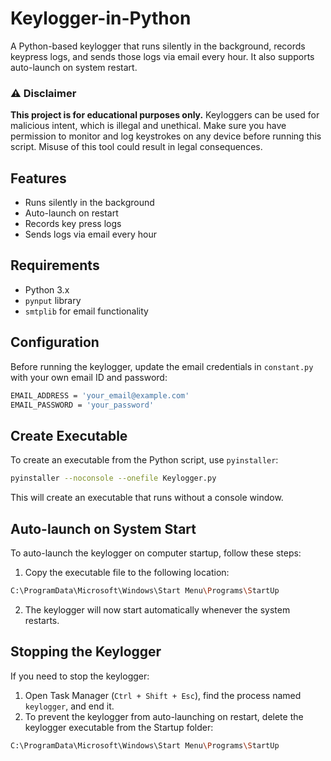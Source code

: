 # Keylogger-in-Python

A Python-based keylogger that runs silently in the background, records keypress logs, and sends those logs via email every hour. It also supports auto-launch on system restart.


### ⚠️ Disclaimer

**This project is for educational purposes only.** Keyloggers can be used for malicious intent, which is illegal and unethical. Make sure you have permission to monitor and log keystrokes on any device before running this script. Misuse of this tool could result in legal consequences.

## Features
- Runs silently in the background
- Auto-launch on restart
- Records key press logs
- Sends logs via email every hour

## Requirements
- Python 3.x
- `pynput` library
- `smtplib` for email functionality


## Configuration
Before running the keylogger, update the email credentials in `constant.py` with your own email ID and password:
```bash
EMAIL_ADDRESS = 'your_email@example.com'
EMAIL_PASSWORD = 'your_password'
```

## Create Executable
To create an executable from the Python script, use `pyinstaller`:
```bash
pyinstaller --noconsole --onefile Keylogger.py
```
This will create an executable that runs without a console window.

## Auto-launch on System Start
To auto-launch the keylogger on computer startup, follow these steps:
  1. Copy the executable file to the following location:
  ```bash
  C:\ProgramData\Microsoft\Windows\Start Menu\Programs\StartUp
  ```
  2. The keylogger will now start automatically whenever the system restarts.


## Stopping the Keylogger
If you need to stop the keylogger:
  1. Open Task Manager (`Ctrl + Shift + Esc`), find the process named `keylogger`, and end it.
  2. To prevent the keylogger from auto-launching on restart, delete the keylogger executable from the Startup folder:
  ```bash
  C:\ProgramData\Microsoft\Windows\Start Menu\Programs\StartUp
  ```

